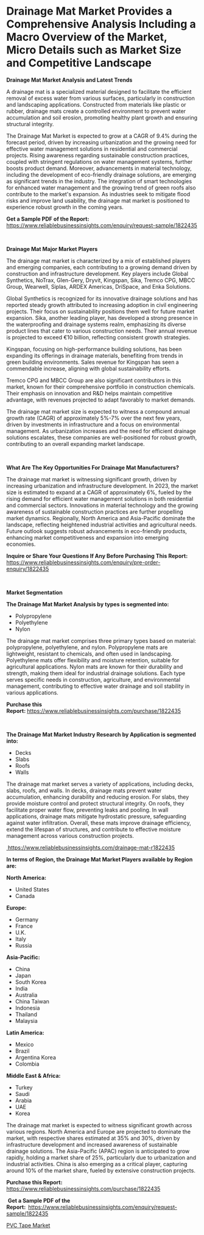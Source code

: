 <p><h1>Drainage Mat Market Provides a Comprehensive Analysis Including a Macro Overview of the Market, Micro Details such as Market Size and Competitive Landscape</h1></p><p><strong>Drainage Mat Market Analysis and Latest Trends</strong></p>
<p><p>A drainage mat is a specialized material designed to facilitate the efficient removal of excess water from various surfaces, particularly in construction and landscaping applications. Constructed from materials like plastic or rubber, drainage mats create a controlled environment to prevent water accumulation and soil erosion, promoting healthy plant growth and ensuring structural integrity.</p><p>The Drainage Mat Market is expected to grow at a CAGR of 9.4% during the forecast period, driven by increasing urbanization and the growing need for effective water management solutions in residential and commercial projects. Rising awareness regarding sustainable construction practices, coupled with stringent regulations on water management systems, further boosts product demand. Moreover, advancements in material technology, including the development of eco-friendly drainage solutions, are emerging as significant trends in the industry. The integration of smart technologies for enhanced water management and the growing trend of green roofs also contribute to the market's expansion. As industries seek to mitigate flood risks and improve land usability, the drainage mat market is positioned to experience robust growth in the coming years.</p></p>
<p><strong>Get a Sample PDF of the Report:&nbsp;</strong> <a href="https://www.reliablebusinessinsights.com/enquiry/request-sample/1822435?utm_campaign=2099&utm_medium=2&utm_source=Github&utm_content=ia&utm_term=01042025&utm_id=drainage-mat">https://www.reliablebusinessinsights.com/enquiry/request-sample/1822435</a></p>
<p>&nbsp;</p>
<p><strong>Drainage Mat Major Market Players</strong></p>
<p><p>The drainage mat market is characterized by a mix of established players and emerging companies, each contributing to a growing demand driven by construction and infrastructure development. Key players include Global Synthetics, NoTrax, Glen-Gery, Dryvit, Kingspan, Sika, Tremco CPG, MBCC Group, Wearwell, Siplas, ARDEX Americas, DriSpace, and Enka Solutions.</p><p>Global Synthetics is recognized for its innovative drainage solutions and has reported steady growth attributed to increasing adoption in civil engineering projects. Their focus on sustainability positions them well for future market expansion. Sika, another leading player, has developed a strong presence in the waterproofing and drainage systems realm, emphasizing its diverse product lines that cater to various construction needs. Their annual revenue is projected to exceed €10 billion, reflecting consistent growth strategies.</p><p>Kingspan, focusing on high-performance building solutions, has been expanding its offerings in drainage materials, benefiting from trends in green building environments. Sales revenue for Kingspan has seen a commendable increase, aligning with global sustainability efforts.</p><p>Tremco CPG and MBCC Group are also significant contributors in this market, known for their comprehensive portfolio in construction chemicals. Their emphasis on innovation and R&D helps maintain competitive advantage, with revenues projected to adapt favorably to market demands.</p><p>The drainage mat market size is expected to witness a compound annual growth rate (CAGR) of approximately 5%-7% over the next few years, driven by investments in infrastructure and a focus on environmental management. As urbanization increases and the need for efficient drainage solutions escalates, these companies are well-positioned for robust growth, contributing to an overall expanding market landscape.</p></p>
<p>&nbsp;</p>
<p><strong>What Are The Key Opportunities For Drainage Mat Manufacturers?</strong></p>
<p><p>The drainage mat market is witnessing significant growth, driven by increasing urbanization and infrastructure development. In 2023, the market size is estimated to expand at a CAGR of approximately 6%, fueled by the rising demand for efficient water management solutions in both residential and commercial sectors. Innovations in material technology and the growing awareness of sustainable construction practices are further propelling market dynamics. Regionally, North America and Asia-Pacific dominate the landscape, reflecting heightened industrial activities and agricultural needs. Future outlook suggests robust advancements in eco-friendly products, enhancing market competitiveness and expansion into emerging economies.</p></p>
<p><strong>Inquire or Share Your Questions If Any Before Purchasing This Report:</strong> <a href="https://www.reliablebusinessinsights.com/enquiry/pre-order-enquiry/1822435?utm_campaign=2099&utm_medium=2&utm_source=Github&utm_content=ia&utm_term=01042025&utm_id=drainage-mat">https://www.reliablebusinessinsights.com/enquiry/pre-order-enquiry/1822435</a></p>
<p>&nbsp;</p>
<p><strong>Market Segmentation</strong></p>
<p><strong>The Drainage Mat Market Analysis by types is segmented into:</strong></p>
<p><ul><li>Polypropylene</li><li>Polyethylene</li><li>Nylon</li></ul></p>
<p><p>The drainage mat market comprises three primary types based on material: polypropylene, polyethylene, and nylon. Polypropylene mats are lightweight, resistant to chemicals, and often used in landscaping. Polyethylene mats offer flexibility and moisture retention, suitable for agricultural applications. Nylon mats are known for their durability and strength, making them ideal for industrial drainage solutions. Each type serves specific needs in construction, agriculture, and environmental management, contributing to effective water drainage and soil stability in various applications.</p></p>
<p><strong>Purchase this Report:&nbsp;</strong><a href="https://www.reliablebusinessinsights.com/purchase/1822435?utm_campaign=2099&utm_medium=2&utm_source=Github&utm_content=ia&utm_term=01042025&utm_id=drainage-mat">https://www.reliablebusinessinsights.com/purchase/1822435</a></p>
<p>&nbsp;</p>
<p><strong>The Drainage Mat Market Industry Research by Application is segmented into:</strong></p>
<p><ul><li>Decks</li><li>Slabs</li><li>Roofs</li><li>Walls</li></ul></p>
<p><p>The drainage mat market serves a variety of applications, including decks, slabs, roofs, and walls. In decks, drainage mats prevent water accumulation, enhancing durability and reducing erosion. For slabs, they provide moisture control and protect structural integrity. On roofs, they facilitate proper water flow, preventing leaks and pooling. In wall applications, drainage mats mitigate hydrostatic pressure, safeguarding against water infiltration. Overall, these mats improve drainage efficiency, extend the lifespan of structures, and contribute to effective moisture management across various construction projects.</p></p>
<p><a href="https://www.reliablebusinessinsights.com/drainage-mat-r1822435?utm_campaign=2099&utm_medium=2&utm_source=Github&utm_content=ia&utm_term=01042025&utm_id=drainage-mat">&nbsp;https://www.reliablebusinessinsights.com/drainage-mat-r1822435</a></p>
<p><strong>In terms of Region, the Drainage Mat Market Players available by Region are:</strong></p>
<p>
    <p> <strong> North America: </strong>
        <ul>
            <li>United States</li>
            <li>Canada</li>
        </ul>
        </p> 
    <p> <strong> Europe: </strong>
        <ul>
            <li>Germany</li>
            <li>France</li>
            <li>U.K.</li>
            <li>Italy</li>
            <li>Russia</li>
        </ul>
        </p> 
    <p> <strong> Asia-Pacific: </strong>
        <ul>
            <li>China</li>
            <li>Japan</li>
            <li>South Korea</li>
            <li>India</li>
            <li>Australia</li>
            <li>China Taiwan</li>
            <li>Indonesia</li>
            <li>Thailand</li>
            <li>Malaysia</li>
        </ul>
        </p> 
    <p> <strong> Latin America: </strong>
        <ul>
            <li>Mexico</li>
            <li>Brazil</li>
            <li>Argentina Korea</li>
            <li>Colombia</li>
        </ul>
        </p> 
    <p> <strong> Middle East & Africa: </strong>
        <ul>
            <li>Turkey</li>
            <li>Saudi</li>
            <li>Arabia</li>
            <li>UAE</li>
            <li>Korea</li>
        </ul>
    </p>
    </p>
<p><p>The drainage mat market is expected to witness significant growth across various regions. North America and Europe are projected to dominate the market, with respective shares estimated at 35% and 30%, driven by infrastructure development and increased awareness of sustainable drainage solutions. The Asia-Pacific (APAC) region is anticipated to grow rapidly, holding a market share of 25%, particularly due to urbanization and industrial activities. China is also emerging as a critical player, capturing around 10% of the market share, fueled by extensive construction projects.</p></p>
<p><strong>Purchase this Report: </strong><a href="https://www.reliablebusinessinsights.com/purchase/1822435?utm_campaign=2099&utm_medium=2&utm_source=Github&utm_content=ia&utm_term=01042025&utm_id=drainage-mat">https://www.reliablebusinessinsights.com/purchase/1822435</a></p>
<p>&nbsp;<strong>Get a Sample PDF of the Report:&nbsp;&nbsp;</strong><a href="https://www.reliablebusinessinsights.com/enquiry/request-sample/1822435?utm_campaign=2099&utm_medium=2&utm_source=Github&utm_content=ia&utm_term=01042025&utm_id=drainage-mat">https://www.reliablebusinessinsights.com/enquiry/request-sample/1822435</a></p>
<p><strong></strong></p>
<p><p><a href="https://github.com/NargisHussain432/Market-Research-Report-List-2/blob/main/pvc-tape-market.md?utm_campaign=2099&utm_medium=2&utm_source=Github&utm_content=ia&utm_term=01042025&utm_id=drainage-mat">PVC Tape Market</a></p></p>